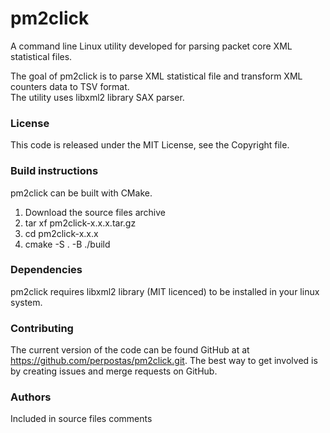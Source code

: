 # pm2click
A command line Linux utility developed for parsing packet core XML statistical files.  

The goal of pm2click is to parse XML statistical file and transform XML counters data to TSV format.  
The utility uses libxml2 library SAX parser.


### License

This code is released under the MIT License, see the Copyright file.


### Build instructions

pm2click can be built with CMake.

1) Download the source files archive
2) tar xf pm2click-x.x.x.tar.gz
3) cd pm2click-x.x.x
4) cmake -S . -B ./build


### Dependencies

pm2click requires libxml2 library (MIT licenced) to be installed in your linux system.


### Contributing

The current version of the code can be found GitHub at 
at <https://github.com/perpostas/pm2click.git>.  The best way to get involved
is by creating issues and merge requests on GitHub.


### Authors
Included in source files comments
